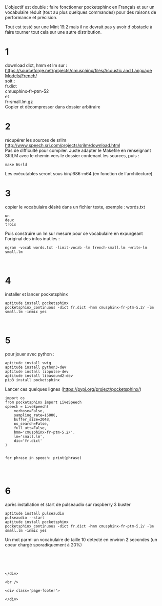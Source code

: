 
<p>
L'objectif est double : faire fonctionner pocketsphinx en Français et sur un vocabulaire réduit (tout au plus quelques commandes)  pour des raisons de performance et précision.
</p>

<p>
Tout est testé sur une Mint 19.2 mais il ne devrait pas y avoir d'obstacle à faire tourner tout cela sur une autre distribution.
</p>

<h1>1</h1>

<p>
download dict, hmm et lm sur :<br>
<a href="https://sourceforge.net/projects/cmusphinx/files/Acoustic and Language Models/French/" title="https://sourceforge.net/projects/cmusphinx/files/Acoustic and Language Models/French/" class="https">https://sourceforge.net/projects/cmusphinx/files/Acoustic and Language Models/French/</a><br>
soit :<br>
fr.dict<br>
cmusphinx-fr-ptm-52<br>
et<br>
fr-small.lm.gz<br>
Copier et décompresser dans dossier arbitraire
</p>

<h1>2</h1>

<p>
récupérer les sources de srilm<br>
<a href="http://www.speech.sri.com/projects/srilm/download.html" title="http://www.speech.sri.com/projects/srilm/download.html" class="http">http://www.speech.sri.com/projects/srilm/download.html</a><br>
Pas de difficulté pour compiler. Juste adapter le Makefile en renseignant SRILM avec le chemin vers le dossier contenant les sources, puis :
</p>
<div class="zim-object">
<pre><code class="sh">make World</code></pre>
</div>
<p>
 Les exécutables seront sous bin/i686-m64 (en fonction de l'architecture)
</p>

<h1>3</h1>

<p>
copier le vocabulaire désiré dans un fichier texte, exemple : words.txt
</p>
<div class="zim-object">
<pre><code class="c">un
deux
trois</code></pre>
</div>

<p>
Puis construire un lm sur mesure pour ce vocabulaire en expurgeant l'original des infos inutiles :
</p>
<div class="zim-object">
<pre><code class="sh">ngram -vocab words.txt -limit-vocab -lm french-small.lm -write-lm small.lm</code></pre>
</div>

<br>

<h1>4</h1>

<p>
installer et lancer pocketsphinx
</p>
<div class="zim-object">
<pre><code class="sh">aptitude install pocketsphinx
pocketsphinx_continuous -dict fr.dict -hmm cmusphinx-fr-ptm-5.2/ -lm small.lm -inmic yes</code></pre>
</div>

<br>

<h1>5</h1>

<p>
pour jouer avec python :
</p>
<div class="zim-object">
<pre><code class="sh">aptitude install swig
aptitude install python3-dev
aptitude install libpulse-dev
aptitude install libasound2-dev
pip3 install pocketsphinx</code></pre>
</div>

<p>
Lancer ces quelques lignes (<a href="https://pypi.org/project/pocketsphinx/" title="https://pypi.org/project/pocketsphinx/" class="https">https://pypi.org/project/pocketsphinx/</a>)
</p>
<div class="zim-object">
<pre><code class="python">import os
from pocketsphinx import LiveSpeech
speech = LiveSpeech(
    verbose=False,
    sampling_rate=16000,
    buffer_size=2048,
    no_search=False,
    full_utt=False,
    hmm='cmusphinx-fr-ptm-5.2/',
    lm='small.lm',
    dic='fr.dict'
)

for phrase in speech:
    print(phrase)</code></pre>
</div>

<br>

<h1>6</h1>

<p>
après installation et start de pulseaudio sur raspberry 3 buster
</p>
<div class="zim-object">
<pre><code class="sh">aptitude install pulseaudio
pulseaudio --start
aptitude install pocketsphinx
pocketsphinx_continuous -dict fr.dict -hmm cmusphinx-fr-ptm-5.2/ -lm small.lm -inmic yes</code></pre>
</div>

<p>
Un mot parmi un vocabulaire de taille 10 détecté en environ 2 secondes (un coeur chargé sporadiquement à 20%)
</p>

<br>
<br>
<br>


	</div>

	<br />

	<div class='page-footer'>

	</div>

	

</div>

